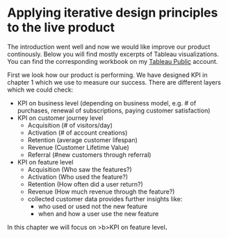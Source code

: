 # Applying iterative design principles to the live product

The introduction went well and now we would like improve our product continously. 
Below you will find mostly excerpts of Tableau visualizations. You can find the corresponding workbook on my [Tableau Public](https://public.tableau.com/views/4_iterative_design_principles/Dashboard2?:language=de-DE&publish=yes&:display_count=n&:origin=viz_share_link) account.

First we look how our product is performing. We have designed KPI in chapter 1 which we use to measure our success. There are different layers which we could check:
 - KPI on business level (depending on business model, e.g. # of purchases, renewal of subscriptions, paying customer satisfaction)
 - KPI on customer journey level 
   - Acquisition (# of visitors/day)
   - Activation (# of account creations)
   - Retention (average customer lifespan)
   - Revenue (Customer Lifetime Value)
   - Referral (#new customers through referral)
- KPI on feature level
   - Acquisition (Who saw the features?)
   - Activation (Who used the feature?)
   - Retention (How often did a user return?)
   - Revenue (How much revenue through the feature?)
   - collected customer data provides further insights like: 
     - who used or used not the new feature
     - when and how a user use the new feature
 
 <p>In this chapter we will focus on >b>KPI on feature level<b>.</p>
  
 
  
